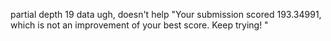 partial depth 19 data
ugh, doesn't help
"Your submission scored 193.34991, which is not an improvement of your best score. Keep trying!
"
